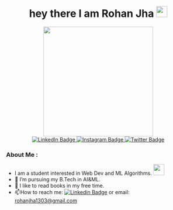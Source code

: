 
<div id="header" align="center">
<h1>
  hey there I am Rohan Jha
  <img src="https://media.giphy.com/media/hvRJCLFzcasrR4ia7z/giphy.gif" width="30px"/>
</h1>
  <img src="https://media.giphy.com/media/RbDKaczqWovIugyJmW/giphy.gif" width="300"/>
  <div id="badges">
  <a href="https://www.linkedin.com/in/rohan-jha-476296213">
    <img src="https://img.shields.io/badge/LinkedIn-blue?style=for-the-badge&logo=linkedin&logoColor=white" alt="LinkedIn Badge"/>
  </a>
  <a href="instagram.com/rohanjha03">
    <img src="https://img.shields.io/badge/Instagram-E4405F?style=for-the-badge&logo=instagram&logoColor=white" alt="Instagram Badge"/>
  </a>
  <a href="https://twitter.com/at_the_rate03?t=dDzt0CkHdrsvviw5n3EAVA&s=09">
    <img src="https://img.shields.io/badge/Twitter-blue?style=for-the-badge&logo=twitter&logoColor=white" alt="Twitter Badge"/>
  </a>
</div>
<img src="https://komarev.com/ghpvc/?username=geekofshire&style=flat-square&color=blue" alt=""/>

  
 
<div align="left">

### About Me :
- I am a student interested in Web Dev and ML Algorithms. <img src="https://media.giphy.com/media/WUlplcMpOCEmTGBtBW/giphy.gif" width="30"> 
- :telescope: I’m pursuing my B.Tech in AI&ML.
- :seedling: I like to read books in my free time.
- :mailbox:How to reach me: [![Linkedin Badge](https://img.shields.io/badge/-Rohan-blue?style=flat&logo=Linkedin&logoColor=white)](https://www.linkedin.com/in/rohan-jha-476296213) or email: rohanjha1303@gmail.com

</div>



</div>

